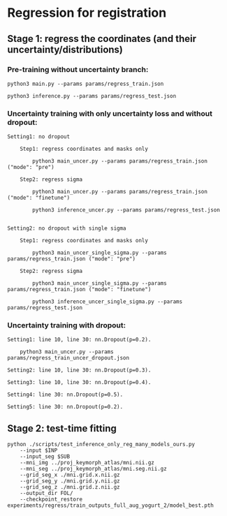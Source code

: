 # Regression for registration

## Stage 1: regress the coordinates (and their uncertainty/distributions)

### Pre-training without uncertainty branch:

    python3 main.py --params params/regress_train.json

    python3 inference.py --params params/regress_test.json

### Uncertainty training with only uncertainty loss and without dropout:

    Setting1: no dropout

        Step1: regress coordinates and masks only 

            python3 main_uncer.py --params params/regress_train.json ("mode": "pre")
        
        Step2: regress sigma

            python3 main_uncer.py --params params/regress_train.json ("mode": "finetune")

            python3 inference_uncer.py --params params/regress_test.json


    Setting2: no dropout with single sigma

        Step1: regress coordinates and masks only

            python3 main_uncer_single_sigma.py --params params/regress_train.json ("mode": "pre")
        
        Step2: regress sigma

            python3 main_uncer_single_sigma.py --params params/regress_train.json ("mode": "finetune")

            python3 inference_uncer_single_sigma.py --params params/regress_test.json

### Uncertainty training with dropout:

    Setting1: line 10, line 30: nn.Dropout(p=0.2).

        python3 main_uncer.py --params params/regress_train_uncer_dropout.json

    Setting2: line 10, line 30: nn.Dropout(p=0.3).

    Setting3: line 10, line 30: nn.Dropout(p=0.4).

    Setting4: line 30: nn.Dropout(p=0.5).

    Setting5: line 30: nn.Dropout(p=0.2).

## Stage 2: test-time fitting

    python ./scripts/test_inference_only_reg_many_models_ours.py 
        --input $INP 
        --input_seg $SUB 
        --mni_img ../proj_keymorph_atlas/mni.nii.gz 
        --mni_seg ../proj_keymorph_atlas/mni.seg.nii.gz 
        --grid_seg_x ./mni.grid.x.nii.gz 
        --grid_seg_y ./mni.grid.y.nii.gz 
        --grid_seg_z ./mni.grid.z.nii.gz 
        --output_dir FOL/ 
        --checkpoint_restore experiments/regress/train_outputs_full_aug_yogurt_2/model_best.pth
